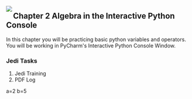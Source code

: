<img align="left" src="http://hermonswebsites.com/Classes/CS/python.png"><H2>Chapter 2 Algebra in the Interactive Python Console</H2>

In this chapter you will be practicing basic python variables and operators. You will be working in PyCharm's Interactive Python Console Window. 

<h3>Jedi Tasks</h3>
<ol>
  <li>Jedi Training</li>
  <li>PDF Log</li>
  </ol>
a=2
b=5
